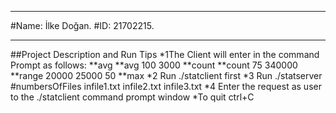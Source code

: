 ****
#Name:  İlke Doğan.
#ID:	21702215.
****
##Project Description and Run Tips
*1The Client will enter in the command Prompt as follows: 
**avg
**avg 100 3000
**count
**count 75 340000
**range 20000 25000 50
**max
*2 Run ./statclient first
*3 Run ./statserver #numbersOfFiles infile1.txt infile2.txt infile3.txt
*4 Enter the request as user to the ./statclient command prompt window
*To quit ctrl+C
